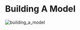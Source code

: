 # Building A Model

![building_a_model](/Users/liyixuan1121/Documents/github/Real-Life-Data-Science-Exercises/Modelling/Multiple_linear_regression/building_a_model.png)



